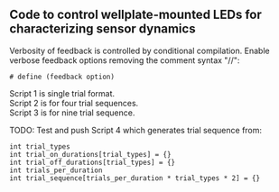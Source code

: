 ## Code to control wellplate-mounted LEDs for characterizing sensor dynamics

Verbosity of feedback is controlled by conditional compilation.
Enable verbose feedback options removing the comment syntax "//":

```
# define (feedback option)
```

Script 1 is single trial format.      
Script 2 is for four trial sequences.     
Script 3 is for nine trial sequence.


TODO:
Test and push Script 4 which generates trial sequence from:
```
int trial_types
int trial_on_durations[trial_types] = {}
int trial_off_durations[trial_types] = {}
int trials_per_duration
int trial_sequence[trials_per_duration * trial_types * 2] = {}
```
